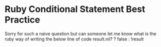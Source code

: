 
# Ruby Conditional Statement Best Practice

Sorry for such a naive question but can someone let me know what is the ruby way of writing the below line of code
result.nil? ? false : !result


        